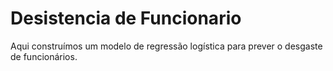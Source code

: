 # Desistencia de Funcionario

Aqui construímos um modelo de regressão logística para prever o desgaste de funcionários. 
